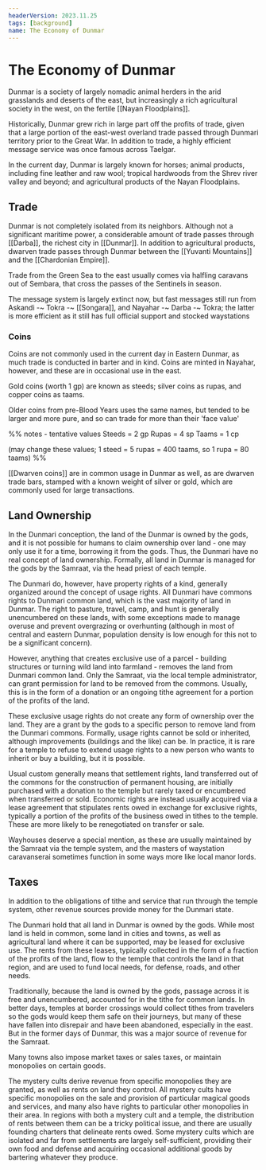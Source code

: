 ```yaml
---
headerVersion: 2023.11.25
tags: [background]
name: The Economy of Dunmar
---
```

# The Economy of Dunmar

Dunmar is a society of largely nomadic animal herders in the arid grasslands and deserts of the east, but increasingly a rich agricultural society in the west, on the fertile [[Nayan Floodplains]].

Historically, Dunmar grew rich in large part off the profits of trade, given that a large portion of the east-west overland trade passed through Dunmari territory prior to the Great War. In addition to trade, a highly efficient message service was once famous across Taelgar. 

In the current day, Dunmar is largely known for horses; animal products, including fine leather and raw wool; tropical hardwoods from the Shrev river valley and beyond; and agricultural products of the Nayan Floodplains.
## Trade

Dunmar is not completely isolated from its neighbors. Although not a significant maritime power, a considerable amount of trade passes through [[Darba]], the richest city in [[Dunmar]]. In addition to agricultural products, dwarven trade passes through Dunmar between the [[Yuvanti Mountains]] and the [[Chardonian Empire]]. 

Trade from the Green Sea to the east usually comes via halfling caravans out of Sembara, that cross the passes of the Sentinels in season. 

The message system is largely extinct now, but fast messages still run from Askandi -~ Tokra -~ [[Songara]], and Nayahar -~ Darba -~ Tokra; the latter is more efficient as it still has full official support and stocked waystations

### Coins

Coins are not commonly used in the current day in Eastern Dunmar, as much trade is conducted in barter and in kind. Coins are minted in Nayahar, however, and these are in occasional use in the east.

Gold coins (worth 1 gp) are known as steeds; silver coins as rupas, and copper coins as taams.

Older coins from pre-Blood Years uses the same names, but tended to be larger and more pure, and so can trade for more than their 'face value'

%% notes - tentative values
Steeds = 2 gp
Rupas = 4 sp
Taams = 1 cp

(may change these values; 1 steed = 5 rupas = 400 taams, so 1 rupa = 80 taams)
%%
  
[[Dwarven coins]] are in common usage in Dunmar as well, as are dwarven trade bars, stamped with a known weight of silver or gold, which are commonly used for large transactions.

## Land Ownership

In the Dunmari conception, the land of the Dunmar is owned by the gods, and it is not possible for humans to claim ownership over land - one may only use it for a time, borrowing it from the gods. Thus, the Dunmari have no real concept of land ownership. Formally, all land in Dunmar is managed for the gods by the Samraat, via the head priest of each temple. 

The Dunmari do, however, have property rights of a kind, generally organized around the concept of usage rights. All Dunmari have commons rights to Dunmari common land, which is the vast majority of land in Dunmar. The right to pasture, travel, camp, and hunt is generally unencumbered on these lands, with some exceptions made to manage overuse and prevent overgrazing or overhunting (although in most of central and eastern Dunmar, population density is low enough for this not to be a significant concern). 

However, anything that creates exclusive use of a parcel - building structures or turning wild land into farmland - removes the land from Dunmari common land. Only the Samraat, via the local temple administrator, can grant permission for land to be removed from the commons. Usually, this is in the form of a donation or an ongoing tithe agreement for a portion of the profits of the land. 

These exclusive usage rights do not create any form of ownership over the land. They are a grant by the gods to a specific person to remove land from the Dunmari commons. Formally, usage rights cannot be sold or inherited, although improvements (buildings and the like) can be. In practice, it is rare for a temple to refuse to extend usage rights to a new person who wants to inherit or buy a building, but it is possible. 

Usual custom generally means that settlement rights, land transferred out of the commons for the construction of permanent housing, are initially purchased with a donation to the temple but rarely taxed or encumbered when transferred or sold. Economic rights are instead usually acquired via a lease agreement that stipulates rents owed in exchange for exclusive rights, typically a portion of the profits of the business owed in tithes to the temple. These are more likely to be renegotiated on transfer or sale. 

Wayhouses deserve a special mention, as these are usually maintained by the Samraat via the temple system, and the masters of waystation caravanserai sometimes function in some ways more like local manor lords. 
## Taxes

In addition to the obligations of tithe and service that run through the temple system, other revenue sources provide money for the Dunmari state. 

The Dunmari hold that all land in Dunmar is owned by the gods. While most land is held in common, some land in cities and towns, as well as agricultural land where it can be supported, may be leased for exclusive use. The rents from these leases, typically collected in the form of a fraction of the profits of the land, flow to the temple that controls the land in that region, and are used to fund local needs, for defense, roads, and other needs. 

Traditionally, because the land is owned by the gods, passage across it is free and unencumbered, accounted for in the tithe for common lands. In better days, temples at border crossings would collect tithes from travelers so the gods would keep them safe on their journeys, but many of these have fallen into disrepair and have been abandoned, especially in the east. But in the former days of Dunmar, this was a major source of revenue for the Samraat. 

Many towns also impose market taxes or sales taxes, or maintain monopolies on certain goods. 

The mystery cults derive revenue from specific monopolies they are granted, as well as rents on land they control. All mystery cults have specific monopolies on the sale and provision of particular magical goods and services, and many also have rights to particular other monopolies in their area. In regions with both a mystery cult and a temple, the distribution of rents between them can be a tricky political issue, and there are usually founding charters that delineate rents owed. Some mystery cults which are isolated and far from settlements are largely self-sufficient, providing their own food and defense and acquiring occasional additional goods by bartering whatever they produce. 
